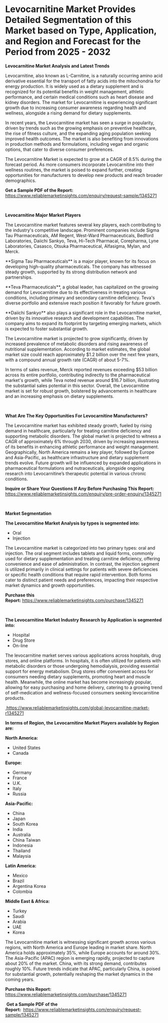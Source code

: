<p><h1>Levocarnitine Market Provides Detailed Segmentation of this Market based on Type, Application, and Region and Forecast for the Period from 2025 - 2032</h1></p><p><strong>Levocarnitine Market Analysis and Latest Trends</strong></p>
<p><p>Levocarnitine, also known as L-Carnitine, is a naturally occurring amino acid derivative essential for the transport of fatty acids into the mitochondria for energy production. It is widely used as a dietary supplement and is recognized for its potential benefits in weight management, athletic performance, and certain medical conditions such as heart disease and kidney disorders. The market for Levocarnitine is experiencing significant growth due to increasing consumer awareness regarding health and wellness, alongside a rising demand for dietary supplements.</p><p>In recent years, the Levocarnitine market has seen a surge in popularity, driven by trends such as the growing emphasis on preventive healthcare, the rise of fitness culture, and the expanding aging population seeking improved health outcomes. The market is also benefiting from innovations in production methods and formulations, including vegan and organic options, that cater to diverse consumer preferences. </p><p>The Levocarnitine Market is expected to grow at a CAGR of 8.5% during the forecast period. As more consumers incorporate Levocarnitine into their wellness routines, the market is poised to expand further, creating opportunities for manufacturers to develop new products and reach broader demographics.</p></p>
<p><strong>Get a Sample PDF of the Report:&nbsp;</strong> <a href="https://www.reliablemarketinsights.com/enquiry/request-sample/1345271?utm_campaign=3309&utm_medium=2&utm_source=Github&utm_content=ia&utm_term=19042025&utm_id=levocarnitine">https://www.reliablemarketinsights.com/enquiry/request-sample/1345271</a></p>
<p>&nbsp;</p>
<p><strong>Levocarnitine Major Market Players</strong></p>
<p><p>The Levocarnitine market features several key players, each contributing to the industry's competitive landscape. Prominent companies include Sigma Tau Pharmaceuticals, AM Regent, West-Ward Pharmaceuticals, Bedford Laboratories, Daiichi Sankyo, Teva, Hi-Tech Pharmacal, Corepharma, Lyne Laboratories, Casasco, Otsuka Pharmaceutical, Alfasigma, Mylan, and Merck.</p><p>**Sigma Tau Pharmaceuticals** is a major player, known for its focus on developing high-quality pharmaceuticals. The company has witnessed steady growth, supported by its strong distribution network and partnerships. </p><p>**Teva Pharmaceuticals**, a global leader, has capitalized on the growing demand for Levocarnitine due to its effectiveness in treating various conditions, including primary and secondary carnitine deficiency. Teva's diverse portfolio and extensive reach position it favorably for future growth.</p><p>**Daiichi Sankyo** also plays a significant role in the Levocarnitine market, driven by its innovative research and development capabilities. The company aims to expand its footprint by targeting emerging markets, which is expected to foster substantial growth.</p><p>The Levocarnitine market is projected to grow significantly, driven by increased prevalence of metabolic disorders and rising awareness of nutritional supplementation. According to market estimates, the global market size could reach approximately $1.2 billion over the next few years, with a compound annual growth rate (CAGR) of about 5-7%.</p><p>In terms of sales revenue, Merck reported revenues exceeding $53 billion across its entire portfolio, contributing indirectly to the pharmaceutical market's growth, while Teva noted revenue around $16.7 billion, illustrating the substantial sales potential in this sector. Overall, the Levocarnitine market is set for robust growth, bolstered by advancements in healthcare and an increasing emphasis on dietary supplements.</p></p>
<p>&nbsp;</p>
<p><strong>What Are The Key Opportunities For Levocarnitine Manufacturers?</strong></p>
<p><p>The Levocarnitine market has exhibited steady growth, fueled by rising demand in healthcare, particularly for treating carnitine deficiency and supporting metabolic disorders. The global market is projected to witness a CAGR of approximately 6% through 2030, driven by increasing awareness of its benefits in enhancing athletic performance and weight management. Geographically, North America remains a key player, followed by Europe and Asia-Pacific, as healthcare infrastructure and dietary supplement trends evolve. Future growth will be influenced by expanded applications in pharmaceutical formulations and nutraceuticals, alongside ongoing research into Levocarnitine’s therapeutic potential in various chronic conditions.</p></p>
<p><strong>Inquire or Share Your Questions If Any Before Purchasing This Report:</strong> <a href="https://www.reliablemarketinsights.com/enquiry/pre-order-enquiry/1345271?utm_campaign=3309&utm_medium=2&utm_source=Github&utm_content=ia&utm_term=19042025&utm_id=levocarnitine">https://www.reliablemarketinsights.com/enquiry/pre-order-enquiry/1345271</a></p>
<p>&nbsp;</p>
<p><strong>Market Segmentation</strong></p>
<p><strong>The Levocarnitine Market Analysis by types is segmented into:</strong></p>
<p><ul><li>Oral</li><li>Injection</li></ul></p>
<p><p>The Levocarnitine market is categorized into two primary types: oral and injection. The oral segment includes tablets and liquid forms, commonly used for dietary supplementation and treating carnitine deficiency, offering convenience and ease of administration. In contrast, the injection segment is utilized primarily in clinical settings for patients with severe deficiencies or specific health conditions that require rapid intervention. Both forms cater to distinct patient needs and preferences, impacting their respective market dynamics and growth opportunities.</p></p>
<p><strong>Purchase this Report:&nbsp;</strong><a href="https://www.reliablemarketinsights.com/purchase/1345271?utm_campaign=3309&utm_medium=2&utm_source=Github&utm_content=ia&utm_term=19042025&utm_id=levocarnitine">https://www.reliablemarketinsights.com/purchase/1345271</a></p>
<p>&nbsp;</p>
<p><strong>The Levocarnitine Market Industry Research by Application is segmented into:</strong></p>
<p><ul><li>Hospital</li><li>Drug Store</li><li>On-line</li></ul></p>
<p><p>The levocarnitine market serves various applications across hospitals, drug stores, and online platforms. In hospitals, it is often utilized for patients with metabolic disorders or those undergoing hemodialysis, providing essential support for energy metabolism. Drug stores offer convenient access for consumers needing dietary supplements, promoting heart and muscle health. Meanwhile, the online market has become increasingly popular, allowing for easy purchasing and home delivery, catering to a growing trend of self-medication and wellness-focused consumers seeking levocarnitine products.</p></p>
<p><a href="https://www.reliablemarketinsights.com/global-levocarnitine-market-r1345271?utm_campaign=3309&utm_medium=2&utm_source=Github&utm_content=ia&utm_term=19042025&utm_id=levocarnitine">&nbsp;https://www.reliablemarketinsights.com/global-levocarnitine-market-r1345271</a></p>
<p><strong>In terms of Region, the Levocarnitine Market Players available by Region are:</strong></p>
<p>
    <p> <strong> North America: </strong>
        <ul>
            <li>United States</li>
            <li>Canada</li>
        </ul>
        </p> 
    <p> <strong> Europe: </strong>
        <ul>
            <li>Germany</li>
            <li>France</li>
            <li>U.K.</li>
            <li>Italy</li>
            <li>Russia</li>
        </ul>
        </p> 
    <p> <strong> Asia-Pacific: </strong>
        <ul>
            <li>China</li>
            <li>Japan</li>
            <li>South Korea</li>
            <li>India</li>
            <li>Australia</li>
            <li>China Taiwan</li>
            <li>Indonesia</li>
            <li>Thailand</li>
            <li>Malaysia</li>
        </ul>
        </p> 
    <p> <strong> Latin America: </strong>
        <ul>
            <li>Mexico</li>
            <li>Brazil</li>
            <li>Argentina Korea</li>
            <li>Colombia</li>
        </ul>
        </p> 
    <p> <strong> Middle East & Africa: </strong>
        <ul>
            <li>Turkey</li>
            <li>Saudi</li>
            <li>Arabia</li>
            <li>UAE</li>
            <li>Korea</li>
        </ul>
    </p>
    </p>
<p><p>The Levocarnitine market is witnessing significant growth across various regions, with North America and Europe leading in market share. North America holds approximately 35%, while Europe accounts for around 30%. The Asia-Pacific (APAC) region is emerging rapidly, projected to capture about 20% of the market. China, with its strong demand, contributes roughly 10%. Future trends indicate that APAC, particularly China, is poised for substantial growth, potentially reshaping the market dynamics in the coming years.</p></p>
<p><strong>Purchase this Report: </strong><a href="https://www.reliablemarketinsights.com/purchase/1345271?utm_campaign=3309&utm_medium=2&utm_source=Github&utm_content=ia&utm_term=19042025&utm_id=levocarnitine">https://www.reliablemarketinsights.com/purchase/1345271</a></p>
<p>&nbsp;<strong>Get a Sample PDF of the Report:&nbsp;&nbsp;</strong><a href="https://www.reliablemarketinsights.com/enquiry/request-sample/1345271?utm_campaign=3309&utm_medium=2&utm_source=Github&utm_content=ia&utm_term=19042025&utm_id=levocarnitine">https://www.reliablemarketinsights.com/enquiry/request-sample/1345271</a></p>
<p><strong></strong></p>
<p><p></p><p></p><p></p></p>